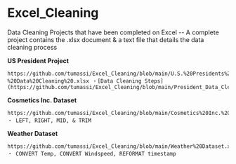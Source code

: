 # Excel_Cleaning
Data Cleaning Projects that have been completed on Excel -- A complete project contains the .xlsx document & a text file that details the data cleaning process

**US President Project**

	https://github.com/tumassi/Excel_Cleaning/blob/main/U.S.%20Presidents%20-%20Data%20Cleaning%20.xlsx ・[Data Cleaning Steps](https://github.com/tumassi/Excel_Cleaning/blob/main/President_Data_Cleaning_Steps)
	
**Cosmetics Inc. Dataset** 

	https://github.com/tumassi/Excel_Cleaning/blob/main/Cosmetics%20Inc.%20Dataset.xlsx ・ LEFT, RIGHT, MID, & TRIM
	
**Weather Dataset**

	https://github.com/tumassi/Excel_Cleaning/blob/main/Weather%20Dataset.xlsx ・ CONVERT Temp, CONVERT Windspeed, REFORMAT timestamp
